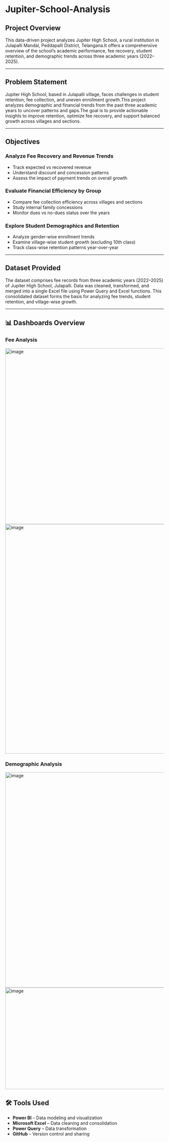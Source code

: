# Jupiter-School-Analysis
## Project Overview

This data-driven project analyzes Jupiter High School, a rural institution in Julapalli Mandal, Peddapalli District, Telangana.It offers a comprehensive overview of the school’s academic performance, fee recovery, student retention, and demographic trends across three academic years (2022–2025).

---
## Problem Statement

Jupiter High School, based in Julapalli village, faces challenges in student retention, fee collection, and uneven enrollment growth.This project analyzes demographic and financial trends from the past three academic years to uncover patterns and gaps.The goal is to provide actionable insights to improve retention, optimize fee recovery, and support balanced growth across villages and sections.

---
## Objectives

### Analyze Fee Recovery and Revenue Trends

- Track expected vs recovered revenue
- Understand discount and concession patterns
- Assess the impact of payment trends on overall growth

### Evaluate Financial Efficiency by Group

- Compare fee collection efficiency across villages and sections
- Study internal family concessions
- Monitor dues vs no-dues status over the years

### Explore Student Demographics and Retention

- Analyze gender-wise enrollment trends
- Examine village-wise student growth (excluding 10th class)
- Track class-wise retention patterns year-over-year

---
## Dataset Provided
The dataset comprises fee records from three academic years (2022–2025) of Jupiter High School, Julapalli.
Data was cleaned, transformed, and merged into a single Excel file using Power Query and Excel functions.
This consolidated dataset forms the basis for analyzing fee trends, student retention, and village-wise growth.

---
## 📊 Dashboards Overview
### Fee Analysis

<img width="813" height="557" alt="image" src="https://github.com/user-attachments/assets/5a3a7c48-bd07-4bb9-9f7e-410a61af964d" />
<img width="815" height="727" alt="image" src="https://github.com/user-attachments/assets/7f22efc0-fb6c-4fac-96bd-603527f0b3d2" />

### Demographic Analysis

<img width="818" height="682" alt="image" src="https://github.com/user-attachments/assets/edcfb83b-f518-44f4-b2a6-25754dfb298e" />
<img width="822" height="322" alt="image" src="https://github.com/user-attachments/assets/e1eeb270-a4bc-4b48-b379-35ab9408fdbd" />









## 🛠️ Tools Used

- **Power BI** – Data modeling and visualization  
- **Microsoft Excel** – Data cleaning and consolidation  
- **Power Query** – Data transformation  
- **GitHub** – Version control and sharing
